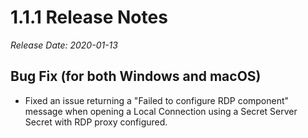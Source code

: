 [title]: # (1.1.1 Release)
[tags]: # (release notes)
[priority]: # (896)
# 1.1.1 Release Notes

*Release Date: 2020-01-13*

## Bug Fix (for both Windows and macOS)

* Fixed an issue returning a "Failed to configure RDP component" message when opening a Local Connection using a Secret Server Secret with RDP proxy configured.
